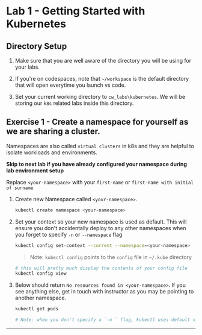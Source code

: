 # Lab 1 - Getting Started with Kubernetes

## Directory Setup

1. Make sure that you are well aware of the directory you will be using for your labs.

2. If you're on codespaces, note that `~/workspace` is the default directory that will open everytime you launch vs code.

3. Set your current working directory to `cw_labs\kubernetes`. We will be storing our `k8s` related labs inside this directory.


## Exercise 1 - Create a namespace for yourself as we are sharing a cluster.

Namespaces are also called `virtual clusters` in k8s and they are helpful to isolate workloads and environments. 

**Skip to next lab if you have already configured your namespace during lab environment setup**

Replace `<your-namespace>` with your `first-name` or `first-name with initial of surname`

1. Create new Namespace called `<your-namespace>`.
    
    ```bash
    kubectl create namespace <your-namespace>
    ```

2. Set your context so your new namespace is used as default. This will ensure you don't accidentally deploy to any other namespaces when you forget to specify `-n` or `--namespace` flag

    ```bash
    kubectl config set-context --current --namespace=<your-namespace>
    ```

    > Note: `kubectl config` points to the `config` file  in `~/.kube` directory

    ```bash
    # this will pretty much display the contents of your config file
    kubectl config view
    ```

3. Below should return `No resources found in <your-namespace>`. If you see anything else, get in touch with instructor as you may be pointing to another namespace.

    ```bash
    kubectl get pods

    # Note: when you don't specify a `-n ` flag, kubectl uses default namespace that you have configured in your context.
    ```

---
